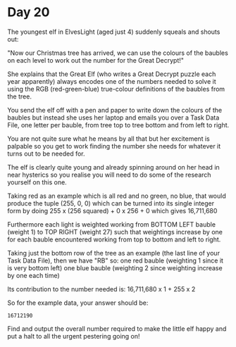# Day 20

The youngest elf in ElvesLight (aged just 4) suddenly squeals and shouts out:

"Now our Christmas tree has arrived, we can use the colours of the baubles on each level to work out the number for the Great Decrypt!"

She explains that the Great Elf (who writes a Great Decrypt puzzle each year apparently) always encodes one of the numbers needed to solve it using the RGB (red-green-blue) true-colour definitions of the baubles from the tree.

You send the elf off with a pen and paper to write down the colours of the baubles but instead she uses her laptop and emails you over a Task Data File, one letter per bauble, from tree top to tree bottom and from left to right.

You are not quite sure what he means by all that but her excitement is palpable so you get to work finding the number she needs for whatever it turns out to be needed for.

The elf is clearly quite young and already spinning around on her head in near hysterics so you realise you will need to do some of the research yourself on this one.

Taking red as an example which is all red and no green, no blue, that would produce the tuple (255, 0, 0) which can be turned into its single integer form by doing
255 x (256 squared) + 0 x 256 + 0
which gives
16,711,680

Furthermore each light is weighted working from BOTTOM LEFT bauble (weight 1) to TOP RIGHT (weight 27) such that weightings increase by one for each bauble encountered working from top to bottom and left to right.

Taking just the bottom row of the tree as an example (the last line of your Task Data File), then we have "RB" so:
one red bauble (weighting 1 since it is very bottom left)
one blue bauble (weighting 2 since weighting increase by one each time)

Its contribution to the number needed is:
16,711,680 x 1 + 255 x 2

So for the example data, your answer should be:

```
16712190
```

Find and output the overall number required to make the little elf happy and put a halt to all the urgent pestering going on!
